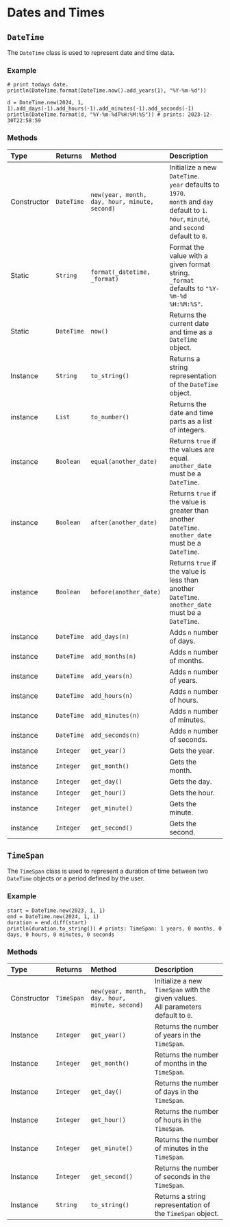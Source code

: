 # Dates and Times

## `DateTime`

The `DateTime` class is used to represent date and time data.

### Example

```kiwi
# print todays date.
println(DateTime.format(DateTime.now().add_years(1), "%Y-%m-%d"))

d = DateTime.new(2024, 1, 1).add_days(-1).add_hours(-1).add_minutes(-1).add_seconds(-1)
println(DateTime.format(d, "%Y-%m-%dT%H:%M:%S")) # prints: 2023-12-30T22:58:59
```

### Methods
| Type | Returns | Method | Description |
| :--- | :--- | :--- | :--- |
| Constructor | `DateTime` | `new(year, month, day, hour, minute, second)` | Initialize a new `DateTime`. <br>`year` defaults to `1970`. <br>`month` and `day` default to `1`. <br>`hour`, `minute`, and `second` default to `0`.|
| Static | `String` | `format(_datetime, _format)` | Format the value with a given format string. <br>`_format` defaults to `"%Y-%m-%d %H:%M:%S"`. |
| Static | `DateTime` | `now()` | Returns the current date and time as a `DateTime` object. |
| Instance | `String` | `to_string()` | Returns a string representation of the `DateTime` object. |
| instance | `List` | `to_number()` | Returns the date and time parts as a list of integers. |
| instance | `Boolean` | `equal(another_date)` | Returns `true` if the values are equal.<br>`another_date` must be a `DateTime`. |
| instance | `Boolean` | `after(another_date)` | Returns `true` if the value is greater than another `DateTime`.<br>`another_date` must be a `DateTime`. |
| instance | `Boolean` | `before(another_date)` | Returns `true` if the value is less than another `DateTime`.<br>`another_date` must be a `DateTime`. |
| instance | `DateTime` | `add_days(n)` | Adds `n` number of days. |
| instance | `DateTime` | `add_months(n)` | Adds `n` number of months. |
| instance | `DateTime` | `add_years(n)` | Adds `n` number of years. |
| instance | `DateTime` | `add_hours(n)` | Adds `n` number of hours. |
| instance | `DateTime` | `add_minutes(n)` | Adds `n` number of minutes. |
| instance | `DateTime` | `add_seconds(n)` | Adds `n` number of seconds. |
| instance | `Integer` | `get_year()` | Gets the year. |
| instance | `Integer` | `get_month()` | Gets the month. |
| instance | `Integer` | `get_day()` | Gets the day. |
| instance | `Integer` | `get_hour()` | Gets the hour. |
| instance | `Integer` | `get_minute()` | Gets the minute. |
| instance | `Integer` | `get_second()` | Gets the second. |

## `TimeSpan`

The `TimeSpan` class is used to represent a duration of time between two `DateTime` objects or a period defined by the user.

### Example

```kiwi
start = DateTime.new(2023, 1, 1)
end = DateTime.new(2024, 1, 1)
duration = end.diff(start)
println(duration.to_string()) # prints: TimeSpan: 1 years, 0 months, 0 days, 0 hours, 0 minutes, 0 seconds
```

### Methods
| Type | Returns | Method | Description |
| :--- | :--- | :--- | :--- |
| Constructor | `TimeSpan` | `new(year, month, day, hour, minute, second)` | Initialize a new `TimeSpan` with the given values. <br> All parameters default to `0`. |
| Instance | `Integer` | `get_year()` | Returns the number of years in the `TimeSpan`. |
| Instance | `Integer` | `get_month()` | Returns the number of months in the `TimeSpan`. |
| Instance | `Integer` | `get_day()` | Returns the number of days in the `TimeSpan`. |
| Instance | `Integer` | `get_hour()` | Returns the number of hours in the `TimeSpan`. |
| Instance | `Integer` | `get_minute()` | Returns the number of minutes in the `TimeSpan`. |
| Instance | `Integer` | `get_second()` | Returns the number of seconds in the `TimeSpan`. |
| Instance | `String` | `to_string()` | Returns a string representation of the `TimeSpan` object. |
